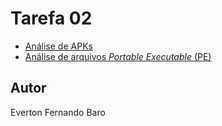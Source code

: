 # Tarefa 02

- [Análise de APKs]()
- [Análise de arquivos *Portable Executable* (PE)]()

## Autor

Everton Fernando Baro
